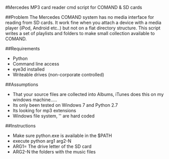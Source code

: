 #Mercedes MP3 card reader cmd script for COMAND & SD cards

##Problem
The Mercedes COMAND system has no media interface for reading from SD cards. It work fine when you attach a device with a media player (iPod, Android etc..) but not on a flat directory structure. This script writes a set of playlists and folders to make small collection available to COMAND.

##Requirements
- Python
- Command line access
- eye3d installed
- Writeable drives (non-corporate controlled)

##Assumptions
- That your source files are collected into Albums, iTunes does this on my windows machine.....
- Its only been tested on Windows 7 and Python 2.7
- Its looking for mp3 extensions
- Windows file system, '\' are hard coded

##Instructions
- Make sure python.exe is available in the $PATH
- execute python arg1 arg2-N
- ARG1= The drive letter of the SD card
- ARG2-N the folders with the music files

